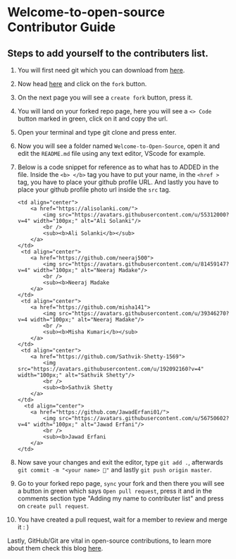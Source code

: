 # Welcome-to-open-source Contributor Guide

## Steps to add yourself to the contributers list.

1. You will first need git which you can download from [here](https://git-scm.com/downloads).

2. Now head [here](https://github.com/alisolanki/Welcome-to-Open-Source) and click on the `fork` button.

3. On the next page you will see a `create fork` button, press it.

4. You will land on your forked repo page, here you will see a `<> Code` button marked in green, click on it and copy the url.

5. Open your terminal and type git clone <url you copied> and press enter.

6. Now you will see a folder named `Welcome-to-Open-Source`, open it and edit the `README.md` file using any text editor, VScode for example.

7. Below is a code snippet for reference as to what has to ADDED in the file. Inside the `<b> </b>` tag you have to put your name, in the `<href >` tag, you have to place your github profile URL. And lastly you have to place your github profile photo url inside the `src` tag.

   ```
   <td align="center">
       <a href="https://alisolanki.com/">
           <img src="https://avatars.githubusercontent.com/u/55312000?v=4" width="100px;" alt="Ali Solanki"/>
           <br />
           <sub><b>Ali Solanki</b></sub>
       </a>
   </td>
    <td align="center">
       <a href="https://github.com/neeraj500">
           <img src="https://avatars.githubusercontent.com/u/81459147?v=4" width="100px;" alt="Neeraj Madake"/>
           <br />
           <sub><b>Neeraj Madake
       </a>
   </td>
    <td align="center">
       <a href="https://github.com/misha141">
           <img src="https://avatars.githubusercontent.com/u/39346270?v=4 width="100px;" alt="Neeraj Madake"/>
           <br />
           <sub><b>Misha Kumari</b></sub>
       </a>
   </td>
    <td align="center">
       <a href="https://github.com/Sathvik-Shetty-1569">
           <img src="https://avatars.githubusercontent.com/u/192092160?v=4" width="100px;" alt="Sathvik Shetty"/>
           <br />
           <sub><b>Sathvik Shetty
       </a>
   </td>
     <td align="center">
       <a href="https://github.com/JawadErfani01/">
           <img src="https://avatars.githubusercontent.com/u/56750602?v=4" width="100px;" alt="Jawad Erfani"/>
           <br />
           <sub><b>Jawad Erfani
       </a>
   </td>
   ```

8. Now save your changes and exit the editor, type `git add .`, afterwards `git commit -m "<your name> 🍉"` and lastly `git push origin master`.

9. Go to your forked repo page, `sync` your fork and then there you will see a button in green which says `Open pull request`, press it and in the comments section type "Adding my name to contributer list" and press on `create pull request`.

10. You have created a pull request, wait for a member to review and merge it : )

Lastly, GitHub/Git are vital in open-source contributions, to learn more about them check this blog [here](https://dragon2002.hashnode.dev/git-and-github-must-know-guide#heading-setting-up-github).
